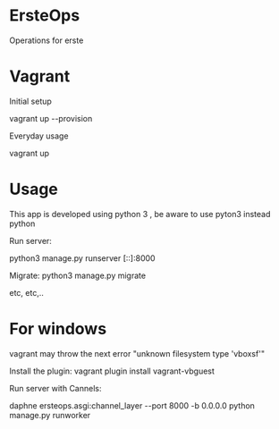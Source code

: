 # ErsteOps
Operations for erste

# Vagrant

Initial setup

vagrant up --provision

Everyday usage

vagrant up

# Usage

This app is developed using python 3 , be aware to use pyton3 instead python

Run server:

python3 manage.py runserver [::]:8000

Migrate:
python3 manage.py migrate

etc, etc,..


# For windows
vagrant may throw the next error "unknown filesystem type 'vboxsf'"

Install the plugin:
vagrant plugin install vagrant-vbguest

Run server with Cannels:

daphne ersteops.asgi:channel_layer --port 8000 -b 0.0.0.0
python manage.py runworker